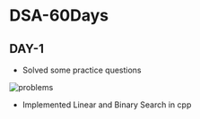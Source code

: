 # DSA-60Days
## DAY-1

* Solved some practice questions

![problems](https://user-images.githubusercontent.com/83106116/133069307-369471fa-5d3a-4987-81fb-f89191d576b6.png)
* Implemented Linear and Binary Search in cpp
